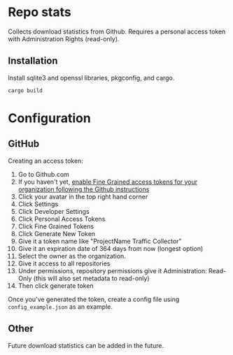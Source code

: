 # Repo stats

Collects download statistics from Github.  Requires a personal access token with Administration Rights (read-only).


## Installation

Install sqlite3 and openssl libraries, pkgconfig, and cargo.

```
cargo build
```

# Configuration

## GitHub

Creating an access token:

1. Go to Github.com
2. If you haven't yet, [enable Fine Grained access tokens for your organization following the Github instructions](https://docs.github.com/en/organizations/managing-programmatic-access-to-your-organization/setting-a-personal-access-token-policy-for-your-organization)
3. Click your avatar in the top right hand corner
4. Click Settings
5. Click Developer Settings
6. Click Personal Access Tokens
7. Click Fine Grained Tokens
8. Click Generate New Token
9. Give it a token name like "ProjectName Traffic Collector"
10. Give it an expiration date of 364 days from now (longest option)
11. Select the owner as the organization.
12. Give it access to all repositories
13. Under permissions, repository permissions give it Administration: Read-Only (this will also set metadata to read-only)
14. Then click generate token

Once you've generated the token, create a config file using  `config_example.json` as an example.

## Other

Future download statistics can be added in the future.
